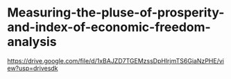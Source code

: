 # Measuring-the-pluse-of-prosperity-and-index-of-economic-freedom-analysis
https://drive.google.com/file/d/1xBAJZD7TGEMzssDpHlrjmTS6GiaNzPHE/view?usp=drivesdk
